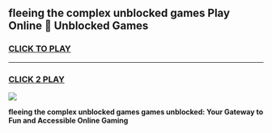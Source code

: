 
## fleeing the complex unblocked games Play Online 👋 Unblocked Games
<h3>
<a href="https://premium.freeplayer.one?title=fleeing_the_complex_unblocked_games&ref=19F">CLICK TO PLAY</a></h3>
<hr>

<h3>
<a href="https://premium.freeplayer.one?title=fleeing_the_complex_unblocked_games&ref=19F">CLICK 2 PLAY</a>
  
</h3>

<a href="https://premium.freeplayer.one?title=fleeing_the_complex_unblocked_games&ref=19F"><img src="https://clearcache.store/games.png"></a>


**fleeing the complex unblocked games games unblocked: Your Gateway to Fun and Accessible Online Gaming**
